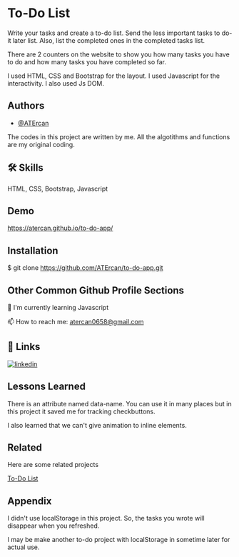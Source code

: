 
# To-Do List

Write your tasks and create a to-do list. Send the less important tasks to do-it later list. Also, list the completed ones in the completed tasks list.

There are 2 counters on the website to show you how many tasks you have to do and how many tasks you have completed so far.

I used HTML, CSS and Bootstrap for the layout. 
I used Javascript for the interactivity.
I also used Js DOM. 


## Authors

- [@ATErcan](https://github.com/ATErcan)

The codes in this project are written by me. All the algotithms and functions are my original coding.




## 🛠 Skills
HTML, CSS, Bootstrap, Javascript


## Demo

https://atercan.github.io/to-do-app/
## Installation

$ git clone https://github.com/ATErcan/to-do-app.git
    
## Other Common Github Profile Sections
🧠 I'm currently learning Javascript

📫 How to reach me: atercan0658@gmail.com



## 🔗 Links
[![linkedin](https://img.shields.io/badge/linkedin-0A66C2?style=for-the-badge&logo=linkedin&logoColor=white)](https://www.linkedin.com/in/ahmet-talha-ercan-20557824a/)


## Lessons Learned

There is an attribute named data-name. You can use it in many places but in this project it saved me for tracking checkbuttons.

I also learned that we can't give animation to inline elements.
## Related

Here are some related projects

[To-Do List](https://github.com/clarusway/clarusway-full-stack-tr-12-22/tree/main/javascript/projects/002-To-Do-App)


## Appendix

I didn't use localStorage in this project. So, the tasks you wrote will disappear when you refreshed.

I may be make another to-do project with localStorage in sometime later for actual use. 